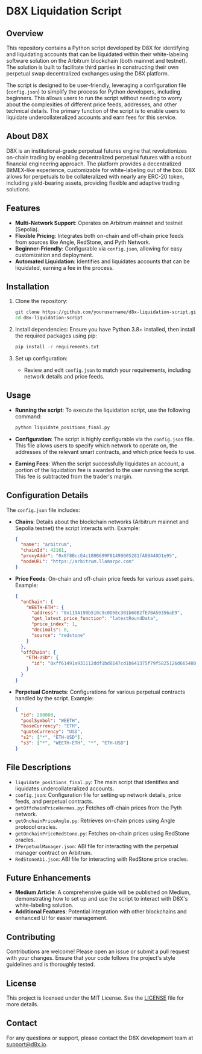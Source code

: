 # D8X Liquidation Script

## Overview
This repository contains a Python script developed by D8X for identifying and liquidating accounts that can be liquidated within their white-labeling software solution on the Arbitrum blockchain (both mainnet and testnet). The solution is built to facilitate third parties in constructing their own perpetual swap decentralized exchanges using the D8X platform.

The script is designed to be user-friendly, leveraging a configuration file (`config.json`) to simplify the process for Python developers, including beginners. This allows users to run the script without needing to worry about the complexities of different price feeds, addresses, and other technical details. The primary function of the script is to enable users to liquidate undercollateralized accounts and earn fees for this service.

## About D8X
D8X is an institutional-grade perpetual futures engine that revolutionizes on-chain trading by enabling decentralized perpetual futures with a robust financial engineering approach. The platform provides a decentralized BitMEX-like experience, customizable for white-labeling out of the box. D8X allows for perpetuals to be collateralized with nearly any ERC-20 token, including yield-bearing assets, providing flexible and adaptive trading solutions.

## Features
- **Multi-Network Support**: Operates on Arbitrum mainnet and testnet (Sepolia).
- **Flexible Pricing**: Integrates both on-chain and off-chain price feeds from sources like Angle, RedStone, and Pyth Network.
- **Beginner-Friendly**: Configurable via `config.json`, allowing for easy customization and deployment.
- **Automated Liquidation**: Identifies and liquidates accounts that can be liquidated, earning a fee in the process.

## Installation
1. Clone the repository:

   ```bash
   git clone https://github.com/yourusername/d8x-liquidation-script.git
   cd d8x-liquidation-script
   ```

2. Install dependencies: Ensure you have Python 3.8+ installed, then install the required packages using pip:

   ```bash
   pip install -r requirements.txt
   ```

3. Set up configuration:
   - Review and edit `config.json` to match your requirements, including network details and price feeds.

## Usage
- **Running the script**:
  To execute the liquidation script, use the following command:
  ```bash
  python liquidate_positions_final.py
  ```

- **Configuration**:
  The script is highly configurable via the `config.json` file. This file allows users to specify which network to operate on, the addresses of the relevant smart contracts, and which price feeds to use.

- **Earning Fees**:
  When the script successfully liquidates an account, a portion of the liquidation fee is awarded to the user running the script. This fee is subtracted from the trader's margin.

## Configuration Details
The `config.json` file includes:

- **Chains**:
  Details about the blockchain networks (Arbitrum mainnet and Sepolia testnet) the script interacts with.
  Example:
  ```json
  {
    "name": "arbitrum",
    "chainId": 42161,
    "proxyAddr": "0x8f8BccE4c180B699F81499005281fA89440D1e95",
    "nodeURL": "https://arbitrum.llamarpc.com"
  }
  ```

- **Price Feeds**:
  On-chain and off-chain price feeds for various asset pairs.
  Example:
  ```json
  {
    "onChain": {
      "WEETH-ETH": {
        "address": "0x119A190b510c9c0D5Ec301b60B2fE70A50356aE9",
        "get_latest_price_function": "latestRoundData",
        "price_index": 1,
        "decimals": 8,
        "source": "redstone"
      }
    },
    "offChain": {
      "ETH-USD": {
        "id": "0xff61491a931112ddf1bd8147cd1b641375f79f5825126d665480874634fd0ace"
      }
    }
  }
  ```

- **Perpetual Contracts**:
  Configurations for various perpetual contracts handled by the script.
  Example:
  ```json
  {
    "id": 200000,
    "poolSymbol": "WEETH", 
    "baseCurrency": "ETH",
    "quoteCurrency": "USD",
    "s2": ["*", "ETH-USD"],
    "s3": ["*", "WEETH-ETH", "*", "ETH-USD"]
  }
  ```

## File Descriptions
- `liquidate_positions_final.py`: The main script that identifies and liquidates undercollateralized accounts.
- `config.json`: Configuration file for setting up network details, price feeds, and perpetual contracts.
- `getOffchainPriceHermes.py`: Fetches off-chain prices from the Pyth network.
- `getOnchainPriceAngle.py`: Retrieves on-chain prices using Angle protocol oracles.
- `getOnchainPriceRedStone.py`: Fetches on-chain prices using RedStone oracles.
- `IPerpetualManager.json`: ABI file for interacting with the perpetual manager contract on Arbitrum.
- `RedStoneAbi.json`: ABI file for interacting with RedStone price oracles.

## Future Enhancements
- **Medium Article**: A comprehensive guide will be published on Medium, demonstrating how to set up and use the script to interact with D8X's white-labeling solution.
- **Additional Features**: Potential integration with other blockchains and enhanced UI for easier management.

## Contributing
Contributions are welcome! Please open an issue or submit a pull request with your changes. Ensure that your code follows the project's style guidelines and is thoroughly tested.

## License
This project is licensed under the MIT License. See the [LICENSE](LICENSE) file for more details.

## Contact
For any questions or support, please contact the D8X development team at support@d8x.io.
